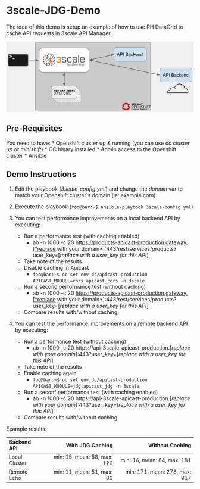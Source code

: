 # 3scale-JDG-Demo
The idea of this demo is setup an example of how to use RH DataGrid to cache API requests in 3scale API Manager.

![Demo Architecture](3scale+JDG_Demo.png)
## Pre-Requisites
You need to have:
	* Openshift cluster up & running (you can use *oc cluster up* or *minishift*)
	* OC binary installed
	* Admin access to the Openshift cluster
	* Ansible

## Demo Instructions
1. Edit the playbook (*3scale-config.yml*) and change the *domain* var to match your Openshift cluster's domain (ie: example.com)

2. Execute the playbook (```foo@bar:~$ ansible-playbook 3scale-config.yml```)

3. You can test performance improvements on a local backend API by executing:
	* Run a performance test (with caching enabled)
		* ab -n 1000 -c 20 https://products-apicast-production.gateway.[*replace with your domain*]:443/rest/services/products?user_key=[*replace with a user_key for this API*]
	* Take note of the results
	* Disable caching in Apicast
		* ```foo@bar:~$ oc set env dc/apicast-production APICAST_MODULE=cors.apicast_cors -n 3scale```
	* Run a second performance test (without caching)
		* ab -n 1000 -c 20 https://products-apicast-production.gateway.[*replace with your domain*]:443/rest/services/products?user_key=[*replace with a user_key for this API*]
	* Compare results with/without caching.

4. You can test the performance improvements on a remote backend API by executing:
	* Run a performance test (without caching)
		* ab -n 1000 -c 20 https://api-3scale-apicast-production.[*replace with your domain*]:443?user_key=[*replace with a user_key for this API*]
	* Take note of the results
	* Enable caching again
		* ```foo@bar:~$ oc set env dc/apicast-production APICAST_MODULE=jdg.apicast_jdg -n 3scale```
	* Run a seconf performance test (with caching enabled)
		* ab -n 1000 -c 20 https://api-3scale-apicast-production.[*replace with your domain*]:443?user_key=[*replace with a user_key for this API*]
	* Compare results with/without caching.


Example results:

| Backend API | With JDG Caching | Without Caching |
| :---------- | ---------------: | --------------: |
| Local	Cluster|min: 15, mean: 58, max: 126 |min: 16, mean: 84, max: 181   |
| Remote Echo |min: 11, mean: 51, max: 86 |min: 171, mean: 278, max: 917 |	
